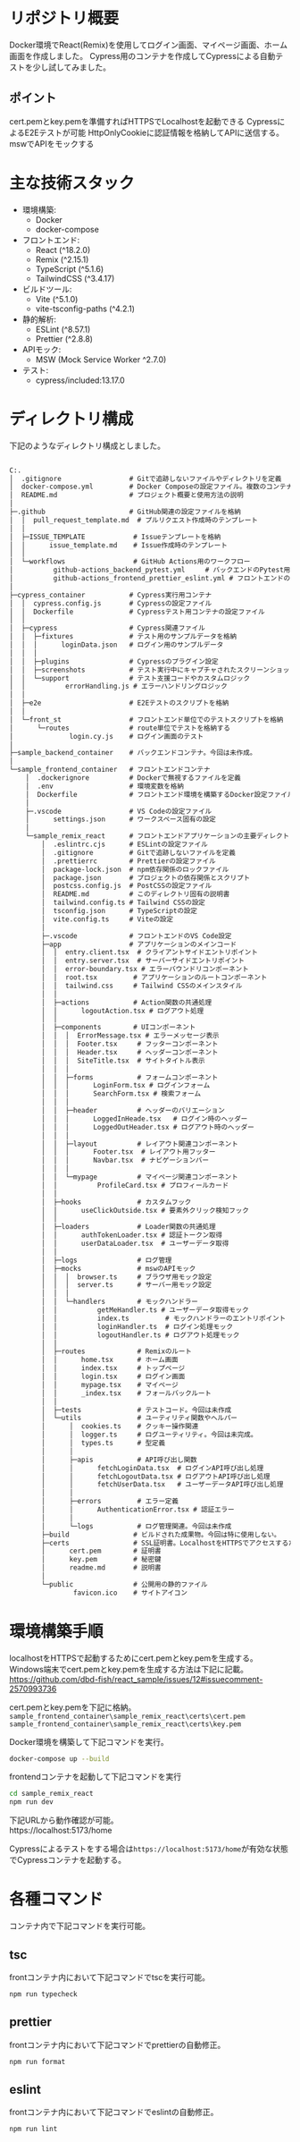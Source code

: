 # リポジトリ概要
Docker環境でReact(Remix)を使用してログイン画面、マイページ画面、ホーム画面を作成しました。
Cypress用のコンテナを作成してCypressによる自動テストを少し試してみました。

## ポイント
cert.pemとkey.pemを準備すればHTTPSでLocalhostを起動できる
CypressによるE2Eテストが可能
HttpOnlyCookieに認証情報を格納してAPIに送信する。
mswでAPIをモックする

# 主な技術スタック
- 環境構築: 
    - Docker
    - docker-compose
- フロントエンド:
    - React (^18.2.0)
    - Remix (^2.15.1)
    - TypeScript (^5.1.6)
    - TailwindCSS (^3.4.17)
- ビルドツール:
    - Vite (^5.1.0)
    - vite-tsconfig-paths (^4.2.1)
- 静的解析:
    - ESLint (^8.57.1)
    - Prettier (^2.8.8)
- APIモック:
    - MSW (Mock Service Worker ^2.7.0)
- テスト: 
    - cypress/included:13.17.0




# ディレクトリ構成
下記のようなディレクトリ構成としました。
```txt

C:.
│  .gitignore                 # Gitで追跡しないファイルやディレクトリを定義
│  docker-compose.yml         # Docker Composeの設定ファイル。複数のコンテナを統合して管理
│  README.md                  # プロジェクト概要と使用方法の説明
│  
├─.github                     # GitHub関連の設定ファイルを格納
│  │  pull_request_template.md  # プルリクエスト作成時のテンプレート
│  │  
│  ├─ISSUE_TEMPLATE            # Issueテンプレートを格納
│  │      issue_template.md    # Issue作成時のテンプレート
│  │      
│  └─workflows                 # GitHub Actions用のワークフロー
│          github-actions_backend_pytest.yml     # バックエンドのPytest用CI/CD設定
│          github-actions_frontend_prettier_eslint.yml # フロントエンドのPrettier/ESLint用CI/CD設定
│          
├─cypress_container           # Cypress実行用コンテナ
│  │  cypress.config.js       # Cypressの設定ファイル
│  │  Dockerfile              # Cypressテスト用コンテナの設定ファイル
│  │  
│  ├─cypress                  # Cypress関連ファイル
│  │  ├─fixtures              # テスト用のサンプルデータを格納
│  │  │      loginData.json   # ログイン用のサンプルデータ
│  │  │      
│  │  ├─plugins               # Cypressのプラグイン設定
│  │  ├─screenshots           # テスト実行中にキャプチャされたスクリーンショット
│  │  └─support               # テスト支援コードやカスタムロジック
│  │          errorHandling.js # エラーハンドリングロジック
│  │          
│  ├─e2e                      # E2Eテストのスクリプトを格納
│  │          
│  └─front_st                 # フロントエンド単位でのテストスクリプトを格納
│      └─routes               # route単位でテストを格納する
│              login.cy.js    # ログイン画面のテスト
│              
├─sample_backend_container    # バックエンドコンテナ。今回は未作成。
│      
└─sample_frontend_container   # フロントエンドコンテナ
    │  .dockerignore          # Dockerで無視するファイルを定義
    │  .env                   # 環境変数を格納
    │  Dockerfile             # フロントエンド環境を構築するDocker設定ファイル
    │  
    ├─.vscode                 # VS Codeの設定ファイル
    │      settings.json      # ワークスペース固有の設定
    │      
    └─sample_remix_react      # フロントエンドアプリケーションの主要ディレクトリ (Remix使用)
        │  .eslintrc.cjs      # ESLintの設定ファイル
        │  .gitignore         # Gitで追跡しないファイルを定義
        │  .prettierrc        # Prettierの設定ファイル
        │  package-lock.json  # npm依存関係のロックファイル
        │  package.json       # プロジェクトの依存関係とスクリプト
        │  postcss.config.js  # PostCSSの設定ファイル
        │  README.md          # このディレクトリ固有の説明書
        │  tailwind.config.ts # Tailwind CSSの設定
        │  tsconfig.json      # TypeScriptの設定
        │  vite.config.ts     # Viteの設定
        │  
        ├─.vscode             # フロントエンドのVS Code設定
        ├─app                 # アプリケーションのメインコード
        │  │  entry.client.tsx  # クライアントサイドエントリポイント
        │  │  entry.server.tsx  # サーバーサイドエントリポイント
        │  │  error-boundary.tsx # エラーバウンドリコンポーネント
        │  │  root.tsx         # アプリケーションのルートコンポーネント
        │  │  tailwind.css     # Tailwind CSSのメインスタイル
        │  │  
        │  ├─actions           # Action関数の共通処理
        │  │      logoutAction.tsx # ログアウト処理
        │  │      
        │  ├─components        # UIコンポーネント
        │  │  │  ErrorMessage.tsx # エラーメッセージ表示
        │  │  │  Footer.tsx     # フッターコンポーネント
        │  │  │  Header.tsx     # ヘッダーコンポーネント
        │  │  │  SiteTitle.tsx  # サイトタイトル表示
        │  │  │  
        │  │  ├─forms           # フォームコンポーネント
        │  │  │      LoginForm.tsx # ログインフォーム
        │  │  │      SearchForm.tsx # 検索フォーム
        │  │  │      
        │  │  ├─header          # ヘッダーのバリエーション
        │  │  │      LoggedInHeade.tsx   # ログイン時のヘッダー
        │  │  │      LoggedOutHeader.tsx # ログアウト時のヘッダー
        │  │  │      
        │  │  ├─layout          # レイアウト関連コンポーネント
        │  │  │      Footer.tsx  # レイアウト用フッター
        │  │  │      Navbar.tsx  # ナビゲーションバー
        │  │  │      
        │  │  └─mypage          # マイページ関連コンポーネント
        │  │          ProfileCard.tsx # プロフィールカード
        │  │          
        │  ├─hooks              # カスタムフック
        │  │      useClickOutside.tsx # 要素外クリック検知フック
        │  │      
        │  ├─loaders            # Loader関数の共通処理
        │  │      authTokenLoader.tsx # 認証トークン取得
        │  │      userDataLoader.tsx  # ユーザーデータ取得
        │  │      
        │  ├─logs               # ログ管理
        │  ├─mocks              # mswのAPIモック
        │  │  │  browser.ts     # ブラウザ用モック設定
        │  │  │  server.ts      # サーバー用モック設定
        │  │  │  
        │  │  └─handlers        # モックハンドラー
        │  │          getMeHandler.ts # ユーザーデータ取得モック
        │  │          index.ts         # モックハンドラーのエントリポイント
        │  │          loginHandler.ts  # ログイン処理モック
        │  │          logoutHandler.ts # ログアウト処理モック
        │  │          
        │  ├─routes             # Remixのルート
        │  │      home.tsx      # ホーム画面
        │  │      index.tsx     # トップページ
        │  │      login.tsx     # ログイン画面
        │  │      mypage.tsx    # マイページ
        │  │      _index.tsx    # フォールバックルート
        │  │      
        │  ├─tests              # テストコード。今回は未作成
        │  └─utils              # ユーティリティ関数やヘルパー
        │      │  cookies.ts    # クッキー操作関連
        │      │  logger.ts     # ログユーティリティ。今回は未完成。
        │      │  types.ts      # 型定義
        │      │  
        │      ├─apis           # API呼び出し関数
        │      │      fetchLoginData.tsx  # ログインAPI呼び出し処理
        │      │      fetchLogoutData.tsx # ログアウトAPI呼び出し処理
        │      │      fetchUserData.tsx   # ユーザーデータAPI呼び出し処理
        │      │      
        │      ├─errors         # エラー定義
        │      │      AuthenticationError.tsx # 認証エラー
        │      │      
        │      └─logs           # ログ管理関連。今回は未作成
        ├─build                # ビルドされた成果物。今回は特に使用しない。
        ├─certs                # SSL証明書。LocalhostをHTTPSでアクセスするために必要。
        │      cert.pem        # 証明書
        │      key.pem         # 秘密鍵
        │      readme.md       # 説明書
        │      
        └─public               # 公開用の静的ファイル
                favicon.ico    # サイトアイコン

```

# 環境構築手順
localhostをHTTPSで起動するためにcert.pemとkey.pemを生成する。
Windows端末でcert.pemとkey.pemを生成する方法は下記に記載。
https://github.com/dbd-fish/react_sample/issues/12#issuecomment-2570993736

cert.pemとkey.pemを下記に格納。
`sample_frontend_container\sample_remix_react\certs\cert.pem`
`sample_frontend_container\sample_remix_react\certs\key.pem`

Docker環境を構築して下記コマンドを実行。
```Bash
docker-compose up --build
```

frontendコンテナを起動して下記コマンドを実行
```Bash
cd sample_remix_react
npm run dev
```

下記URLから動作確認が可能。  
https://localhost:5173/home


Cypressによるテストをする場合は`https://localhost:5173/home`が有効な状態でCypressコンテナを起動する。

# 各種コマンド
コンテナ内で下記コマンドを実行可能。

## tsc
frontコンテナ内において下記コマンドでtscを実行可能。
```Bash
npm run typecheck
```

## prettier
frontコンテナ内において下記コマンドでprettierの自動修正。
```Bash
npm run format
```

## eslint
frontコンテナ内において下記コマンドでeslintの自動修正。
```Bash
npm run lint
```



